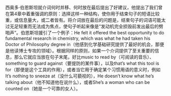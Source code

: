 西奥多·伯恩斯坦就介词何时并移、何时放在最后提出了好建议，他提出了我们曾在第4章中着重强调的原则：选择这样一种结构，使你用于结束句子的短语比较重，或信息量大，或二者皆有。将介词放在最后的问题是，结束句子的词语可能太过无足轻重而无法成为焦点，使句子听起来像是“发动机完全损毁前发出最后的劈啪声”。伯恩斯坦援引了一个例子：He felt it offered the best opportunity to do fundamental research in chemistry, which was what he had taken his Doctor of Philosophy degree in（他感到化学基础研究提供了最好的机会，那便是他读博士专攻的领域）。根据同样的原则，如果一个介词提供了至关重要的信息，那么它就应当放在句子末尾，好比music to read by（可阅读的音乐）、something to guard against（要提防的某件事），以及that’s what this tool is for（那便是这个工具的作用），或者当它用于确定某个习惯用语的意义时，例如It’s nothing to sneeze at（没什么可藐视的），He doesn’t know what he’s talking about（他不知道他在说什么），或者She’s a woman who can be counted on（她是一个可靠的女人）。
